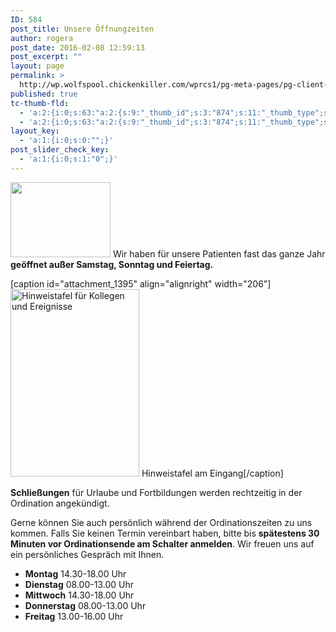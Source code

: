 ```yaml
---
ID: 584
post_title: Unsere Öffnungzeiten
author: rogera
post_date: 2016-02-08 12:59:13
post_excerpt: ""
layout: page
permalink: >
  http://wp.wolfspool.chickenkiller.com/wprcs1/pg-meta-pages/pg-client-pages-rmz/home/ordinationszeiten/
published: true
tc-thumb-fld:
  - 'a:2:{i:0;s:63:"a:2:{s:9:"_thumb_id";s:3:"874";s:11:"_thumb_type";s:5:"thumb";}";i:1;s:63:"a:2:{s:9:"_thumb_id";s:3:"874";s:11:"_thumb_type";s:5:"thumb";}";}'
  - 'a:2:{i:0;s:63:"a:2:{s:9:"_thumb_id";s:3:"874";s:11:"_thumb_type";s:5:"thumb";}";i:1;s:63:"a:2:{s:9:"_thumb_id";s:3:"874";s:11:"_thumb_type";s:5:"thumb";}";}'
layout_key:
  - 'a:1:{i:0;s:0:"";}'
post_slider_check_key:
  - 'a:1:{i:0;s:1:"0";}'
---
```

<a href="http://rmz-meidling.net/wp-content/uploads/2016/02/uhr_160.jpg" target="_blank"><img class="alignnone" src="http://rmz-meidling.net/wp-content/uploads/2016/02/uhr_160.jpg" alt="" width="160" height="120" border="0" /></a>
Wir haben für unsere Patienten fast das ganze Jahr <strong>geöffnet außer Samstag, Sonntag und Feiertag.</strong>

[caption id="attachment_1395" align="alignright" width="206"]<img class="wp-image-1395 size-medium" src="http://wp.wolfspool.chickenkiller.com/wpasecms/wp-content/uploads/2016/02/Hinweistafel-Kollegen-und-Ereignisse-leer-1_2k-206x300.jpg" alt="Hinweistafel für Kollegen und Ereignisse" width="206" height="300" /> Hinweistafel am Eingang[/caption]

<strong>Schließungen</strong> für Urlaube und Fortbildungen werden rechtzeitig in der Ordination angekündigt.

Gerne können Sie auch persönlich während der Ordinationszeiten zu uns kommen. Falls Sie keinen Termin vereinbart haben, bitte bis <strong>spätestens 30 Minuten vor Ordinationsende am Schalter anmelden</strong>. Wir freuen uns auf ein persönliches Gespräch mit Ihnen.

<ul>
    <li><strong>Montag</strong> 14.30-18.00 Uhr</li>
    <li><strong>Dienstag</strong> 08.00-13.00 Uhr</li>
    <li><strong>Mittwoch</strong> 14.30-18.00 Uhr</li>
    <li><strong>Donnerstag</strong> 08.00-13.00 Uhr</li>
    <li><strong>Freitag</strong> 13.00-16.00 Uhr</li>
</ul>